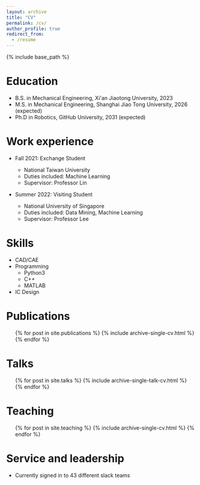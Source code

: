 ```yaml
---
layout: archive
title: "CV"
permalink: /cv/
author_profile: true
redirect_from:
  - /resume
---
```


{% include base_path %}

Education
======
* B.S. in Mechanical Engineering, Xi'an Jiaotong University, 2023
* M.S. in Mechanical Engineering, Shanghai Jiao Tong University, 2026 (expected)
* Ph.D in Robotics, GitHub University, 2031 (expected)

Work experience
======
* Fall 2021: Exchange Student
  * National Taiwan University
  * Duties included: Machine Learning
  * Supervisor: Professor Lin
  
  
* Summer 2022: Visiting Student
  * National University of Singapore
  * Duties included: Data Mining, Machine Learning
  * Supervisor: Professor Lee


Skills
======
* CAD/CAE
* Programming
  * Python3
  * C++
  * MATLAB
* IC Design

Publications
======
  <ul>{% for post in site.publications %}
    {% include archive-single-cv.html %}
  {% endfor %}</ul>
  
Talks
======
  <ul>{% for post in site.talks %}
    {% include archive-single-talk-cv.html %}
  {% endfor %}</ul>
  
Teaching
======
  <ul>{% for post in site.teaching %}
    {% include archive-single-cv.html %}
  {% endfor %}</ul>
  
Service and leadership
======
* Currently signed in to 43 different slack teams
